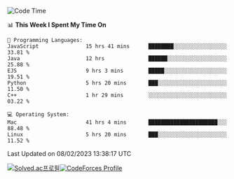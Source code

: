 
<!--START_SECTION:waka-->
![Code Time](http://img.shields.io/badge/Code%20Time-2%2C476%20hrs%2023%20mins-blue)

📊 **This Week I Spent My Time On** 

```text
💬 Programming Languages: 
JavaScript               15 hrs 41 mins      ████████░░░░░░░░░░░░░░░░░   33.81 % 
Java                     12 hrs              ██████░░░░░░░░░░░░░░░░░░░   25.88 % 
EJS                      9 hrs 3 mins        █████░░░░░░░░░░░░░░░░░░░░   19.51 % 
Python                   5 hrs 20 mins       ███░░░░░░░░░░░░░░░░░░░░░░   11.50 % 
C++                      1 hr 29 mins        ░░░░░░░░░░░░░░░░░░░░░░░░░   03.22 % 

💻 Operating System: 
Mac                      41 hrs 4 mins       ██████████████████████░░░   88.48 % 
Linux                    5 hrs 20 mins       ███░░░░░░░░░░░░░░░░░░░░░░   11.52 % 

```


 Last Updated on 08/02/2023 13:38:17 UTC
<!--END_SECTION:waka-->
[![Solved.ac프로필](http://mazassumnida.wtf/api/generate_badge?boj=hckim96)](https://solved.ac/hckim96)[![CodeForces Profile](https://cf.leed.at?id=hckim96)](https://codeforces.com/profile/hckim96)
